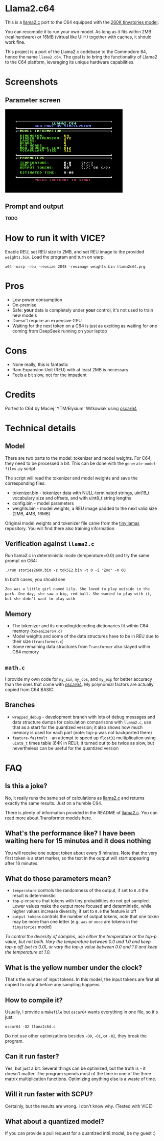 # Llama2.c64

This is a [llama2.c](https://github.com/karpathy/llama2.c) port to the C64 equipped with the [260K tinystories model](https://huggingface.co/karpathy/tinyllamas/tree/main/stories260K).

You can recompile it to run your own model. As long as it fits within 2MB (real hardware) or 16MB (virtual like UII+) together with caches, it should work fine.

This project is a port of the Llama2.c codebase to the Commodore 64, hence the name `llama2.c64`. The goal is to bring the functionality of Llama2 to the C64 platform, leveraging its unique hardware capabilities.

# Screenshots

## Parameter screen

![Parameter screen](media/01.parameters.png)

## Prompt and output

**TODO**

# How to run it with VICE?

Enable REU, set REU size to 2MB, and set REU image to the provided `weights.bin`. Load the program and turn on warp.

```
x64 -warp -reu -reusize 2048 -reuimage weights.bin llama2c64.prg
```

# Pros

- Low power consumption
- On-premise
- Safe: **your** data is completely under **your** control, it's not used to train new models
- Doesn't require an expensive GPU
- Waiting for the next token on a C64 is just as exciting as waiting for one coming from DeepSeek running on your laptop

# Cons

- None really, this is fantastic
- Ram Expansion Unit (REU) with at least 2MB is necessary
- Feels a bit slow, not for the impatient

# Credits

Ported to C64 by Maciej 'YTM/Elysium' Witkowiak using [oscar64](https://github.com/drmortalwombat/oscar64)

# Technical details

## Model

There are two parts to the model: tokenizer and model weights. For C64, they need to be processed a bit. This can be done with the `generate-model-files.py` script.

The script will read the tokenizer and model weights and save the corresponding files:

- tokenizer.bin - tokenizer data with NULL-terminated strings, uint16_t vocabulary size and offsets, and with uint8_t string lengths
- config.bin - model parameters
- weights.bin - model weights, a REU image padded to the next valid size (2MB, 4MB, 16MB)

Original model weights and tokenizer file came from the [tinyllamas](https://huggingface.co/karpathy/tinyllamas/tree/main/stories260K) repository. You will find there also training information.

## Verification against `llama2.c`

Run llama2.c in deterministic mode (temperature=0.0) and try the same prompt on C64:
```
./run stories260K.bin -z tok512.bin -t 0 -i "Zoo" -n 60
```

In both cases, you should see
```
Zoo was a little girl named Lily. She loved to play outside in the park. One day, she saw a big, red ball. She wanted to play with it, but she didn't want to play with
```

## Memory

- The tokenizer and its encoding/decoding dictionaries fit within C64 memory (`tokenizer64.c`)
- Model weights and some of the data structures have to be in REU due to their size (`transformer.c`)
- Some remaining data structures from `Transformer` also stayed within C64 memory

## `math.c`

I provide my own code for `my_sin`, `my_cos`, and `my_exp` for better accuracy than the ones that come with [oscar64](https://github.com/drmortalwombat/oscar64).
My polynomial factors are actually copied from C64 BASIC.

## Branches

- `wrapped_debug` - development branch with lots of debug messages and data structure dumps for calculation comparisons with `llama2.c`, use that as a start for the quantized version; it also shows how much memory is used for each part (note: top-p was not backported there)
- `feature-fastmult` - an attempt to speed up `float32` multiplication using `uint8_t` times table (64K in REU); it turned out to be twice as slow, but nevertheless can be useful for the quantized version

# FAQ

## Is this a joke?

No, it really runs the same set of calculations as [llama2.c](https://github.com/karpathy/llama2.c) and returns exactly the same results. Just on a humble C64.

There is plenty of information provided in the README of [llama2.c](https://github.com/karpathy/llama2.c).
You can [read more about Transformer models here](https://medium.com/@smmzhu/demystifying-the-transformer-model-cd73e1b7ac87).

## What's the performance like? I have been waiting here for 15 minutes and it does nothing

You will receive one output token about every 8 minutes. Note that the very first token is a start marker, so the text in the output will start appearing after 16 minutes.

## What do those parameters mean?

- `temperature` controls the randomness of the output, if set to `0.0` the result is deterministic
- `top-p` ensures that tokens with tiny probabilities do not get sampled. Lower values make the output more focused and deterministic, while higher values increase diversity, if set to `0.0` the feature is off
- `output tokens` controls the number of output tokens, note that one token may be more than one letter (e.g. `was` or `once` are tokens in the `tinystories` model)

*To control the diversity of samples, use either the temperature or the top-p value, but not both. Vary the temperature between 0.0 and 1.0 and keep top-p off (set to 0.0), or vary the top-p value between 0.0 and 1.0 and keep the temperature at 1.0.*

## What is the yellow number under the clock?

That's the number of input tokens. In this model, the input tokens are first all copied to output before any sampling happens.

## How to compile it?

Usually, I provide a `Makefile` but `oscar64` wants everything in one file, so it's just:
```
oscar64 -O2 llama2c64.c
```
Do not use other optimizations besides `-O0`, `-O1`, or `-O2`, they break the program.

## Can it run faster?

Yes, but just a bit. Several things can be optimized, but the truth is - it doesn't matter. The program spends most of the time in one of the three matrix multiplication functions. Optimizing anything else is a waste of time.

## Will it run faster with SCPU?

Certainly, but the results are wrong. I don't know why. (Tested with VICE)

## What about a quantized model?

If you can provide a pull request for a quantized int8 model, be my guest :)
